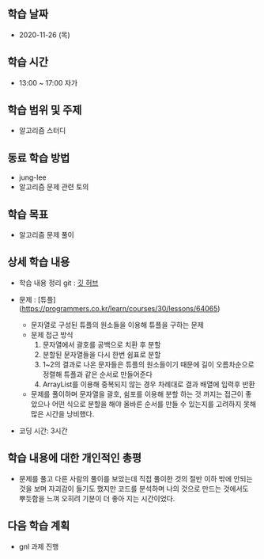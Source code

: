 학습 날짜
---
+ 2020-11-26 (목)

학습 시간
---
+ 13:00 ~ 17:00 자가

학습 범위 및 주제
---
+ 알고리즘 스터디

동료 학습 방법
---
+ jung-lee
+ 알고리즘 문제 관련 토의

학습 목표
---
+ 알고리즘 문제 풀이

상세 학습 내용
---
+ 학습 내용 정리 git : [깃 허브](https://github.com/kiskim/study)   

+ 문제 : [튜플] (https://programmers.co.kr/learn/courses/30/lessons/64065)
    + 문자열로 구성된 튜플의 원소들을 이용해 튜플을 구하는 문제
    + 문제 접근 방식
        1. 문자열에서 괄호를 공백으로 치환 후 분할
        2. 분할된 문자열들을 다시 한번 쉼표로 분할
        3. 1~2의 결과로 나온 문자들은 튜플의 원소들이기 때문에 길이 오름차순으로 정렬해 튜플과 같은 순서로 만들어준다
        4. ArrayList를 이용해 중복되지 않는 경우 차례대로 결과 배열에 입력후 반환
    + 문제를 풀이하며 문자열을 괄호, 쉼포를 이용해 분할 하는 것 까지는 접근이 좋았으나 어떤 식으로 분할을 해야 올바른 순서를 만들 수 있는지를 고려하지 못해 많은 시간을 낭비했다.

+ 코딩 시간: 3시간

학습 내용에 대한 개인적인 총평
---
+ 문제를 풀고 다른 사람의 풀이를 보았는데 직접 풀이한 것의 절반 이하 밖에 안되는 것을 보며 자괴감이 들기도 했지만 코드를 분석하며 나의 것으로 만드는 것에서도 뿌듯함을 느껴 오히려 기분이 더 좋아 지는 시간이었다.

다음 학습 계획
---
+ gnl 과제 진행